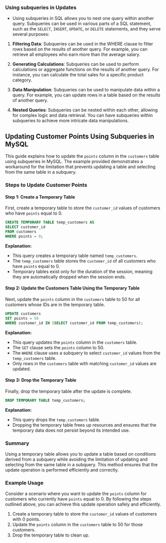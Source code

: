 ### Using subqueries in Updates

- Using subqueries in SQL allows you to nest one query within another query. Subqueries can be used in various parts of a SQL statement, such as the `SELECT`, `INSERT`, `UPDATE`, or `DELETE` statements, and they serve several purposes:

1. **Filtering Data**: Subqueries can be used in the WHERE clause to filter rows based on the results of another query. For example, you can retrieve all employees who earn more than the average salary.

2. **Generating Calculations**: Subqueries can be used to perform calculations or aggregate functions on the results of another query. For instance, you can calculate the total sales for a specific product category.

3. **Data Manipulation**: Subqueries can be used to manipulate data within a query. For example, you can update rows in a table based on the results of another query.

4. **Nested Queries**: Subqueries can be nested within each other, allowing for complex logic and data retrieval. You can have subqueries within subqueries to achieve more intricate data manipulations.

## Updating Customer Points Using Subqueries in MySQL

This guide explains how to update the `points` column in the `customers` table using subqueries in MySQL. The example provided demonstrates a workaround for the limitation that prevents updating a table and selecting from the same table in a subquery.

### Steps to Update Customer Points

#### Step 1: Create a Temporary Table

First, create a temporary table to store the `customer_id` values of customers who have `points` equal to 0.

```sql
CREATE TEMPORARY TABLE temp_customers AS
SELECT customer_id
FROM customers
WHERE points = 0;
```

**Explanation:**
- This query creates a temporary table named `temp_customers`.
- The `temp_customers` table stores the `customer_id` of all customers who have `points` equal to 0.
- Temporary tables exist only for the duration of the session, meaning they are automatically dropped when the session ends.

#### Step 2: Update the Customers Table Using the Temporary Table

Next, update the `points` column in the `customers` table to 50 for all customers whose IDs are in the temporary table.

```sql
UPDATE customers
SET points = 50
WHERE customer_id IN (SELECT customer_id FROM temp_customers);
```

**Explanation:**
- This query updates the `points` column in the `customers` table.
- The `SET` clause sets the `points` column to 50.
- The `WHERE` clause uses a subquery to select `customer_id` values from the `temp_customers` table.
- Only rows in the `customers` table with matching `customer_id` values are updated.

#### Step 3: Drop the Temporary Table

Finally, drop the temporary table after the update is complete.

```sql
DROP TEMPORARY TABLE temp_customers;
```

**Explanation:**
- This query drops the `temp_customers` table.
- Dropping the temporary table frees up resources and ensures that the temporary data does not persist beyond its intended use.

### Summary

Using a temporary table allows you to update a table based on conditions derived from a subquery while avoiding the limitation of updating and selecting from the same table in a subquery. This method ensures that the update operation is performed efficiently and correctly.

### Example Usage

Consider a scenario where you want to update the `points` column for customers who currently have `points` equal to 0. By following the steps outlined above, you can achieve this update operation safely and efficiently.

1. Create a temporary table to store the `customer_id` values of customers with 0 points.
2. Update the `points` column in the `customers` table to 50 for those customers.
3. Drop the temporary table to clean up.

